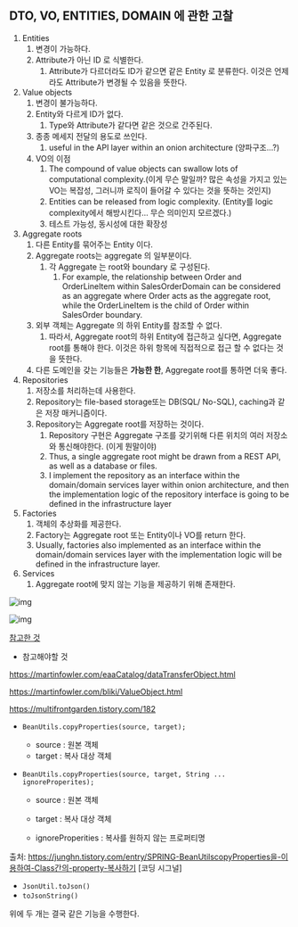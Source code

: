 ## DTO, VO, ENTITIES, DOMAIN 에 관한 고찰



1. Entities
   1. 변경이 가능하다.
   2. Attribute가 아닌 ID 로 식별한다.
      1. Attribute가 다르더라도 ID가 같으면 같은  Entity 로 분류한다. 이것은 언제라도 Attribute가 변경될 수 있음을 뜻한다.
2. Value objects
   1. 변경이 불가능하다.
   2. Entity와 다르게 ID가 없다.
      1. Type와 Attribute가 같다면 같은 것으로 간주된다.
   3. 종종 메세지 전달의 용도로 쓰인다.
      1. useful in the API layer within an onion architecture (양파구조...?)
   4. VO의 이점
      1. The compound of value objects can swallow lots of computational complexity.(이게 무슨 말일까? 많은 속성을 가지고 있는 VO는 복잡성, 그러니까 로직이 들어갈 수 있다는 것을 뜻하는 것인지)
      2. Entities can be released from logic complexity. (Entity를 logic complexity에서 해방시킨다... 무슨 의미인지 모르겠다.)
      3. 테스트 가능성, 동시성에 대한 확장성
3. Aggregate roots
   1. 다른 Entity를 묶어주는 Entity 이다.
   2. Aggregate roots는 aggregate 의 일부분이다. 
      1. 각 Aggregate 는 root와  boundary 로 구성된다.
         1.  For example, the relationship between Order and OrderLineItem within SalesOrderDomain can be considered as an aggregate where Order acts as the aggregate root, while the OrderLineItem is the child of Order within SalesOrder boundary. 
   3. 외부 객체는 Aggregate 의 하위 Entity를 참조할 수 없다.
      1. 따라서, Aggregate root의 하위 Entity에 접근하고 싶다면, Aggregate  root를 통해야 한다. 이것은 하위 항목에 직접적으로 접근 할 수 없다는 것을 뜻한다.
   4. 다른 도메인을 갖는 기능들은 **가능한 한**, Aggregate  root를 통하면 더욱 좋다.
4. Repositories
   1. 저장소를 처리하는데 사용한다.
   2.  Repository는 file-based storage또는 DB(SQL/ No-SQL), caching과 같은 저장 매커니즘이다.
   3. Repository는 Aggregate root를 저장하는 것이다.
      1. Repository 구현은 Aggregate 구조를 갖기위해 다른 위치의 여러 저장소와 통신해야한다. (이게 뭔말이야)
      2. Thus, a single aggregate root might be drawn from a REST API, as well as a database or files.
      3. I implement the repository as an interface within the domain/domain services layer within onion architecture, and then the implementation logic of the repository interface is going to be defined in the infrastructure layer
5. Factories
   1. 객체의 추상화를 제공한다.
   2. Factory는 Aggregate root 또는 Entity이나 VO를 return 한다.
   3. Usually, factories also implemented as an interface within the domain/domain services layer with the implementation logic will be defined in the infrastructure layer.
6. Services
   1. Aggregate root에 맞지 않는 기능을 제공하기 위해 존재한다.

![img](https://cdn-images-1.medium.com/max/1600/1*-PJWpAFq29uDEqJt0zMrDQ.png)



![img](https://cdn-images-1.medium.com/max/1600/1*gLLWywd76Tg_poJ0aiWalg.png)



[참고한 것](https://dzone.com/articles/ddd-part-ii-ddd-building-blocks)



- 참고해야할 것

https://martinfowler.com/eaaCatalog/dataTransferObject.html

https://martinfowler.com/bliki/ValueObject.html

https://multifrontgarden.tistory.com/182





- `BeanUtils.copyProperties(source, target);`
  - source : 원본 객체
  - target : 복사 대상 객체

- `BeanUtils.copyProperties(source, target, String ... ignoreProperites);`

  - source : 원본 객체

  - target : 복사 대상 객체

  - ignoreProperities : 복사를 원하지 않는 프로퍼티명

출처: https://junghn.tistory.com/entry/SPRING-BeanUtilscopyProperties을-이용하여-Class간의-property-복사하기 [코딩 시그널]





- `JsonUtil.toJson()`
- `toJsonString()`

위에 두 개는 결국 같은 기능을 수행한다.

